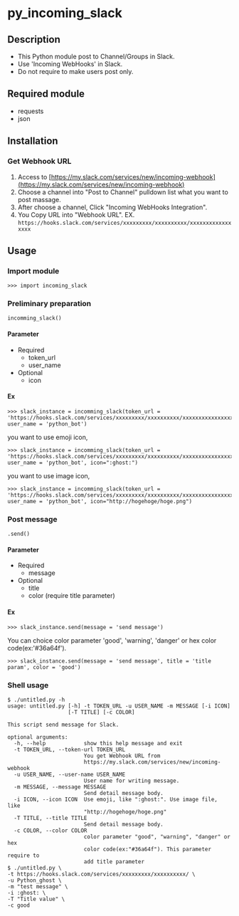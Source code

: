 # py_incoming_slack

## Description

* This Python module post to Channel/Groups in Slack.
* Use 'Incoming WebHooks' in Slack.
* Do not require to make users post only.

## Required module

* requests
* json

## Installation

### Get Webhook URL

1. Access to [https://my.slack.com/services/new/incoming-webhook](https://my.slack.com/services/new/incoming-webhook)
2. Choose a channel into "Post to Channel" pulldown list what you want to post massage.
3. After choose a channel, Click "Incoming WebHooks Integration".
4. You Copy URL into "Webhook URL". 
EX. `https://hooks.slack.com/services/xxxxxxxxx/xxxxxxxxxx/xxxxxxxxxxxxxxxxx`

## Usage

### Import module

```
>>> import incoming_slack
```

### Preliminary preparation

```
incomming_slack()
```

#### Parameter

* Required
	* token_url
	* user_name
* Optional
	* icon

#### Ex

```
>>> slack_instance = incomming_slack(token_url = 'https://hooks.slack.com/services/xxxxxxxxx/xxxxxxxxxx/xxxxxxxxxxxxxxxxx', user_name = 'python_bot')
```

you want to use emoji icon,

```
>>> slack_instance = incomming_slack(token_url = 'https://hooks.slack.com/services/xxxxxxxxx/xxxxxxxxxx/xxxxxxxxxxxxxxxxx', user_name = 'python_bot', icon=":ghost:")
```

you want to use image icon,

```
>>> slack_instance = incomming_slack(token_url = 'https://hooks.slack.com/services/xxxxxxxxx/xxxxxxxxxx/xxxxxxxxxxxxxxxxx', user_name = 'python_bot', icon="http://hogehoge/hoge.png")
```

### Post message

```
.send()
```

#### Parameter

* Required
	* message
* Optional
	* title
	* color (require title parameter)

#### Ex

```
>>> slack_instance.send(message = 'send message')
```

You can choice color parameter 'good', 'warning', 'danger' or hex color code(ex:'#36a64f').

```
>>> slack_instance.send(message = 'send message', title = 'title param', color = 'good')
```

### Shell usage

```
$ ./untitled.py -h
usage: untitled.py [-h] -t TOKEN_URL -u USER_NAME -m MESSAGE [-i ICON]
                   [-T TITLE] [-c COLOR]

This script send message for Slack.

optional arguments:
  -h, --help            show this help message and exit
  -t TOKEN_URL, --token-url TOKEN_URL
                        You get Webhook URL from
                        https://my.slack.com/services/new/incoming-webhook
  -u USER_NAME, --user-name USER_NAME
                        User name for writing message.
  -m MESSAGE, --message MESSAGE
                        Send detail message body.
  -i ICON, --icon ICON  Use emoji, like ":ghost:". Use image file, like
                        "http://hogehoge/hoge.png"
  -T TITLE, --title TITLE
                        Send detail message body.
  -c COLOR, --color COLOR
                        color parameter "good", "warning", "danger" or hex
                        color code(ex:"#36a64f"). This parameter require to
                        add title parameter 
$ ./untitled.py \
-t https://hooks.slack.com/services/xxxxxxxxx/xxxxxxxxxx/ \
-u Python_ghost \
-m "test message" \
-i :ghost: \
-T "Title value" \
-c good
```